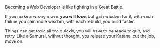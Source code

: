 Becoming a Web Developer is like fighting in a Great Battle.

If you make a wrong move, **you will lose**, but gain wisdom for it, with
each failure you gain more wisdom, with each rebuild, you build faster.

Things can get toxic all too quickly, you will have to be ready to quit,
and retry. Like a Samurai, without thought, you release your Katana, cut
the job, move on.